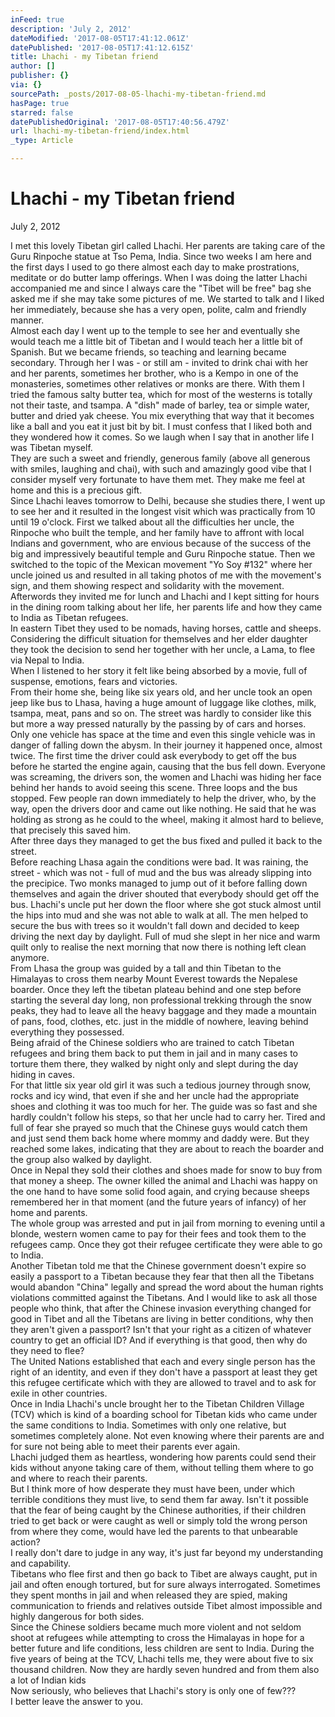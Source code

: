 ```yaml
---
inFeed: true
description: 'July 2, 2012'
dateModified: '2017-08-05T17:41:12.061Z'
datePublished: '2017-08-05T17:41:12.615Z'
title: Lhachi - my Tibetan friend
author: []
publisher: {}
via: {}
sourcePath: _posts/2017-08-05-lhachi-my-tibetan-friend.md
hasPage: true
starred: false
datePublishedOriginal: '2017-08-05T17:40:56.479Z'
url: lhachi-my-tibetan-friend/index.html
_type: Article

---
```

# **Lhachi - my Tibetan friend**

July 2, 2012

I met this lovely Tibetan girl called Lhachi. Her parents are taking care of the Guru Rinpoche statue at Tso Pema, India. Since two weeks I am here and the first days I used to go there almost each day to make prostrations, meditate or do butter lamp offerings. When I was doing the latter Lhachi accompanied me and since I always care the "Tibet will be free" bag she asked me if she may take some pictures of me. We started to talk and I liked her immediately, because she has a very open, polite, calm and friendly manner.   
Almost each day I went up to the temple to see her and eventually she would teach me a little bit of Tibetan and I would teach her a little bit of Spanish. But we became friends, so teaching and learning became secondary. Through her I was - or still am - invited to drink chai with her and her parents, sometimes her brother, who is a Kempo in one of the monasteries, sometimes other relatives or monks are there. With them I tried the famous salty butter tea, which for most of the westerns is totally not their taste, and tsampa. A "dish" made of barley, tea or simple water, butter and dried yak cheese. You mix everything that way that it becomes like a ball and you eat it just bit by bit. I must confess that I liked both and they wondered how it comes. So we laugh when I say that in another life I was Tibetan myself.   
They are such a sweet and friendly, generous family (above all generous with smiles, laughing and chai), with such and amazingly good vibe that I consider myself very fortunate to have them met. They make me feel at home and this is a precious gift.  
Since Lhachi leaves tomorrow to Delhi, because she studies there, I went up to see her and it resulted in the longest visit which was practically from 10 until 19 o'clock. First we talked about all the difficulties her uncle, the Rinpoche who built the temple, and her family have to affront with local Indians and government, who are envious because of the success of the big and impressively beautiful temple and Guru Rinpoche statue. Then we switched to the topic of the Mexican movement "Yo Soy \#132" where her uncle joined us and resulted in all taking photos of me with the movement's sign, and them showing respect and solidarity with the movement. Afterwords they invited me for lunch and Lhachi and I kept sitting for hours in the dining room talking about her life, her parents life and how they came to India as Tibetan refugees.  
In eastern Tibet they used to be nomads, having horses, cattle and sheeps. Considering the difficult situation for themselves and her elder daughter they took the decision to send her together with her uncle, a Lama, to flee via Nepal to India.   
When I listened to her story it felt like being absorbed by a movie, full of suspense, emotions, fears and victories.   
From their home she, being like six years old, and her uncle took an open jeep like bus to Lhasa, having a huge amount of luggage like clothes, milk, tsampa, meat, pans and so on. The street was hardly to consider like this but more a way pressed naturally by the passing by of cars and horses. Only one vehicle has space at the time and even this single vehicle was in danger of falling down the abysm. In their journey it happened once, almost twice. The first time the driver could ask everybody to get off the bus before he started the engine again, causing that the bus fell down. Everyone was screaming, the drivers son, the women and Lhachi was hiding her face behind her hands to avoid seeing this scene. Three loops and the bus stopped. Few people ran down immediately to help the driver, who, by the way, open the drivers door and came out like nothing. He said that he was holding as strong as he could to the wheel, making it almost hard to believe, that precisely this saved him.  
After three days they managed to get the bus fixed and pulled it back to the street.  
Before reaching Lhasa again the conditions were bad. It was raining, the street - which was not - full of mud and the bus was already slipping into the precipice. Two monks managed to jump out of it before falling down themselves and again the driver shouted that everybody should get off the bus. Lhachi's uncle put her down the floor where she got stuck almost until the hips into mud and she was not able to walk at all. The men helped to secure the bus with trees so it wouldn't fall down and decided to keep driving the next day by daylight. Full of mud she slept in her nice and warm quilt only to realise the next morning that now there is nothing left clean anymore.  
From Lhasa the group was guided by a tall and thin Tibetan to the Himalayas to cross them nearby Mount Everest towards the Nepalese boarder. Once they left the tibetan plateau behind and one step before starting the several day long, non professional trekking through the snow peaks, they had to leave all the heavy baggage and they made a mountain of pans, food, clothes, etc. just in the middle of nowhere, leaving behind everything they possessed.  
Being afraid of the Chinese soldiers who are trained to catch Tibetan refugees and bring them back to put them in jail and in many cases to torture them there, they walked by night only and slept during the day hiding in caves.  
For that little six year old girl it was such a tedious journey through snow, rocks and icy wind, that even if she and her uncle had the appropriate shoes and clothing it was too much for her. The guide was so fast and she hardly couldn't follow his steps, so that her uncle had to carry her. Tired and full of fear she prayed so much that the Chinese guys would catch them and just send them back home where mommy and daddy were. But they reached some lakes, indicating that they are about to reach the boarder and the group also walked by daylight.   
Once in Nepal they sold their clothes and shoes made for snow to buy from that money a sheep. The owner killed the animal and Lhachi was happy on the one hand to have some solid food again, and crying because sheeps remembered her in that moment (and the future years of infancy) of her home and parents.   
The whole group was arrested and put in jail from morning to evening until a blonde, western women came to pay for their fees and took them to the refugees camp. Once they got their refugee certificate they were able to go to India.   
Another Tibetan told me that the Chinese government doesn't expire so easily a passport to a Tibetan because they fear that then all the Tibetans would abandon "China" legally and spread the word about the human rights violations committed against the Tibetans. And I would like to ask all those people who think, that after the Chinese invasion everything changed for good in Tibet and all the Tibetans are living in better conditions, why then they aren't given a passport? Isn't that your right as a citizen of whatever country to get an official ID? And if everything is that good, then why do they need to flee?   
The United Nations established that each and every single person has the right of an identity, and even if they don't have a passport at least they get this refugee certificate which with they are allowed to travel and to ask for exile in other countries.  
Once in India Lhachi's uncle brought her to the Tibetan Children Village (TCV) which is kind of a boarding school for Tibetan kids who came under the same conditions to India. Sometimes with only one relative, but sometimes completely alone. Not even knowing where their parents are and for sure not being able to meet their parents ever again.   
Lhachi judged them as heartless, wondering how parents could send their kids without anyone taking care of them, without telling them where to go and where to reach their parents.  
But I think more of how desperate they must have been, under which terrible conditions they must live, to send them far away. Isn't it possible that the fear of being caught by the Chinese authorities, if their children tried to get back or were caught as well or simply told the wrong person from where they come, would have led the parents to that unbearable action?  
I really don't dare to judge in any way, it's just far beyond my understanding and capability.   
Tibetans who flee first and then go back to Tibet are always caught, put in jail and often enough tortured, but for sure always interrogated. Sometimes they spent months in jail and when released they are spied, making communication to friends and relatives outside Tibet almost impossible and highly dangerous for both sides.  
Since the Chinese soldiers became much more violent and not seldom shoot at refugees while attempting to cross the Himalayas in hope for a better future and life conditions, less children are sent to India. During the five years of being at the TCV, Lhachi tells me, they were about five to six thousand children. Now they are hardly seven hundred and from them also a lot of Indian kids  
Now seriously, who believes that Lhachi's story is only one of few???   
I better leave the answer to you.